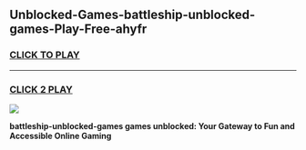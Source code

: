 
## Unblocked-Games-battleship-unblocked-games-Play-Free-ahyfr
<h3>
<a href="https://premium76.site?title=battleship-unblocked-games&ref=21A">CLICK TO PLAY</a></h3>
<hr>

<h3>
<a href="https://premium76.site?title=battleship-unblocked-games&ref=21A">CLICK 2 PLAY</a>
  
</h3>

<a href="https://premium76.site?title=battleship-unblocked-games&ref=21A"><img src="https://clearcache.store/games.png"></a>


**battleship-unblocked-games games unblocked: Your Gateway to Fun and Accessible Online Gaming**
